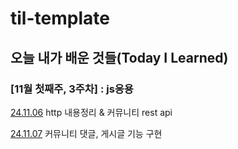 # til-template

## 오늘 내가 배운 것들(Today I Learned)

### [11월 첫째주, 3주차] : js응용

[24.11.06](https://github.com/100-hours-a-week/hyun-til/blob/main/November/2024-11-06.md) http 내용정리 & 커뮤니티 rest api

[24.11.07](https://github.com/100-hours-a-week/hyun-til/blob/main/November/2024-11-07.md) 커뮤니티 댓글, 게시글 기능 구현

